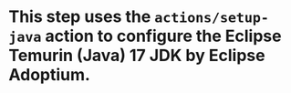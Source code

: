 # This step uses the `actions/setup-java` action to configure the Eclipse Temurin (Java) 17 JDK by Eclipse Adoptium.